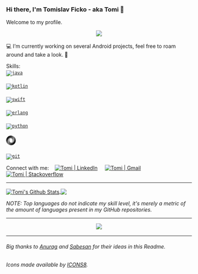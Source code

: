 ### Hi there, I'm Tomislav Ficko - aka Tomi 👋  

Welcome to my profile.

<p align="center">
  <img src="https://image.freepik.com/free-vector/cartoon-summer-beach-paradise-nature-vacation-ocean-sea-seashore-seaside-landscape-background-illustration_102902-1385.jpg">
</p>



💻 I’m currently working on several Android projects, feel free to roam around and take a look. 📱

Skills: 
[<code> <img alt="java" width="26px" src="https://img.icons8.com/color/240/000000/java-coffee-cup-logo.png"> </code>](https://docs.oracle.com/en/java/)
[<code> <img alt="kotlin" width="26px" src="https://img.icons8.com/color/240/000000/kotlin.png"> </code>](https://kotlinlang.org/)
[<code> <img alt="swift" width="26px" src="https://img.icons8.com/color/240/000000/swift.png"> </code>](https://swift.org/)
[<code> <img alt="erlang" width="26px" src="https://www.erlang.org/img/erlang.png"> </code>](https://www.erlang.org/)
[<code> <img alt="python" width="26px" src="https://img.icons8.com/color/240/000000/python.png"> </code>](https://www.python.org/)
[<code> <img alt="json" width="26px" src="https://raw.githubusercontent.com/github/explore/80688e429a7d4ef2fca1e82350fe8e3517d3494d/topics/json/json.png"> </code>](https://www.json.org/json-en.html)
[<code> <img alt="git" width="26px" src="https://img.icons8.com/color/240/000000/git.png"> </code>](https://git-scm.com/)

Connect with me:
&nbsp;&nbsp;
[<img alt="Tomi | LinkedIn" height="26px" src="https://cdn.jsdelivr.net/npm/simple-icons@v3/icons/linkedin.svg" />][linkedin]
&nbsp;&nbsp;&nbsp;
[<img alt="Tomi | Gmail" height="26px" src="https://cdn.jsdelivr.net/npm/simple-icons@v3/icons/gmail.svg" />][gmail]
&nbsp;&nbsp;&nbsp;
[<img alt="Tomi | Stackoverflow" height="26px" src="https://cdn.jsdelivr.net/npm/simple-icons@v3/icons/stackoverflow.svg" />][stackoverflow]

---

<a href="https://github-readme-stats.vercel.app/api?username=tomislav-ficko&show_icons=true&hide_border=true&count_private=true&include_all_commits=true&theme=radical">
  <img align="center" alt="Tomi's Github Stats" src="https://github-readme-stats.vercel.app/api?username=tomislav-ficko&show_icons=true&hide_border=true&count_private=true&include_all_commits=true&theme=radical" />
</a>
<a href="https://github-readme-stats.vercel.app/api/top-langs/?username=tomislav-ficko&layout=compact&theme=radical">
  <img align="center" src="https://github-readme-stats.vercel.app/api/top-langs/?username=tomislav-ficko&layout=compact&theme=radical" />
</a>

<br>

_NOTE: Top languages do not indicate my skill level, it's merely a metric of the amount of languages present in my GitHub repositories._

---

<p align="center"> 
  <img src="https://gpvc.arturio.dev/tomislav-ficko" />
</p>

---

###### Big thanks to [Anurag](https://github.com/anuraghazra) and [Sabesan](https://github.com/sabesansathananthan) for their ideas in this Readme.
###### Icons made available by [ICONS8](https://icons8.com).

[linkedin]: https://www.linkedin.com/in/tomislav-ficko
[stackoverflow]: https://stackoverflow.com/users/9190446/tomislav-fičko
[gmail]: mailto:ficko-tomislav@gmail.com
